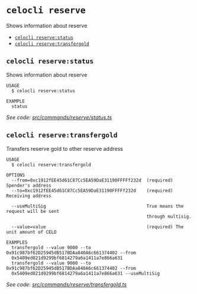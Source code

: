 # `celocli reserve`

Shows information about reserve

- [`celocli reserve:status`](#celocli-reservestatus)
- [`celocli reserve:transfergold`](#celocli-reservetransfergold)

## `celocli reserve:status`

Shows information about reserve

```
USAGE
  $ celocli reserve:status

EXAMPLE
  status
```

_See code: [src/commands/reserve/status.ts](https://github.com/celo-org/celo-monorepo/tree/master/packages/cli/src/commands/reserve/status.ts)_

## `celocli reserve:transfergold`

Transfers reserve gold to other reserve address

```
USAGE
  $ celocli reserve:transfergold

OPTIONS
  --from=0xc1912fEE45d61C87Cc5EA59DaE31190FFFFf232d  (required) Spender's address
  --to=0xc1912fEE45d61C87Cc5EA59DaE31190FFFFf232d    (required) Receiving address

  --useMultiSig                                      True means the request will be sent
                                                     through multisig.

  --value=value                                      (required) The unit amount of CELO

EXAMPLES
  transfergold --value 9000 --to 0x91c987bf62D25945dB517BDAa840A6c661374402 --from
  0x5409ed021d9299bf6814279a6a1411a7e866a631
  transfergold --value 9000 --to 0x91c987bf62D25945dB517BDAa840A6c661374402 --from
  0x5409ed021d9299bf6814279a6a1411a7e866a631 --useMultiSig
```

_See code: [src/commands/reserve/transfergold.ts](https://github.com/celo-org/celo-monorepo/tree/master/packages/cli/src/commands/reserve/transfergold.ts)_
